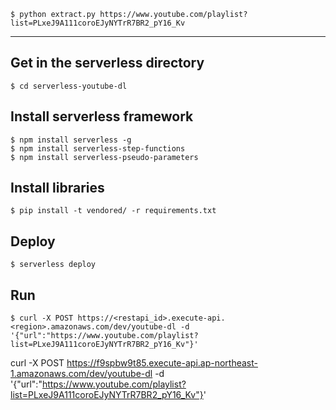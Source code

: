 ```
$ python extract.py https://www.youtube.com/playlist?list=PLxeJ9A111coroEJyNYTrR7BR2_pY16_Kv
```

----
## Get in the serverless directory
```
$ cd serverless-youtube-dl
```

## Install serverless framework
```
$ npm install serverless -g
$ npm install serverless-step-functions
$ npm install serverless-pseudo-parameters
```

## Install libraries
```
$ pip install -t vendored/ -r requirements.txt
```

## Deploy
```
$ serverless deploy
```

## Run
```
$ curl -X POST https://<restapi_id>.execute-api.<region>.amazonaws.com/dev/youtube-dl -d '{"url":"https://www.youtube.com/playlist?list=PLxeJ9A111coroEJyNYTrR7BR2_pY16_Kv"}'
```

curl -X POST https://f9spbw9t85.execute-api.ap-northeast-1.amazonaws.com/dev/youtube-dl -d '{"url":"https://www.youtube.com/playlist?list=PLxeJ9A111coroEJyNYTrR7BR2_pY16_Kv"}'